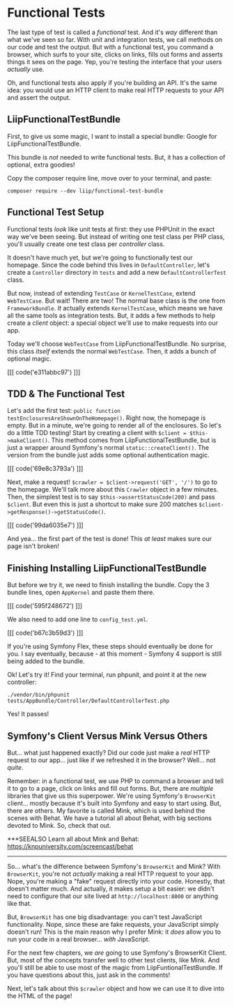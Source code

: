 # Functional Tests

The last type of test is called a *functional* test. And it's *way* different than
what we've seen so far. With unit and integration tests, we call methods
on our code and test the output. But with a functional test, you command a browser,
which surfs to your site, clicks on links, fills out forms and asserts things it sees
on the page. Yep, you're testing the interface that your users *actually* use.

Oh, and functional tests also apply if you're building an API. It's the same idea:
you would use an HTTP client to make real HTTP requests to your API and assert the
output.

## LiipFunctionalTestBundle

First, to give us some magic, I want to install a special bundle: Google for
LiipFunctionalTestBundle.

This bundle is *not* needed to write functional tests. But, it has a collection
of optional, extra goodies!

Copy the composer require line, move over to your terminal, and paste:

```terminal-silent
composer require --dev liip/functional-test-bundle
```

## Functional Test Setup

Functional tests *look* like unit tests at first: they use PHPUnit in the exact
way we've been seeing. But instead of writing one test class per PHP class,
you'll usually create one test class per *controller* class.

It doesn't have much yet, but we're going to functionally test our homepage. Since
the code behind this lives in `DefaultController`, let's create a `Controller`
directory in `tests` and add a new `DefaultControllerTest` class.

But now, instead of extending `TestCase` or `KernelTestCase`, extend `WebTestCase`.
But wait! There are two! The normal base class is the one from `FrameworkBundle`.
*It* actually extends `KernelTestCase`, which means we have all the same tools
as integration tests. But, it adds a few methods to help create a *client* object:
a special object we'll use to make requests into our app.

Today we'll choose `WebTestCase` from LiipFunctionalTestBundle. No surprise, this class
*itself* extends the normal `WebTestCase`. Then, it adds a bunch of optional magic.

[[[ code('e311abbc97') ]]]

## TDD & The Functional Test

Let's add the first test: `public function testEnclosuresAreShownOnTheHomepage()`.
Right now, the homepage is empty. But in a minute, we're going to render all of
the enclosures. So let's do a little TDD testing! Start by creating a client with
`$client = $this->makeClient()`. This method comes from LiipFunctionalTestBundle,
but is just a wrapper around Symfony's normal `static::createClient()`. The version
from the bundle just adds some optional authentication magic.

[[[ code('69e8c3793a') ]]]

Next, make a request! `$crawler = $client->request('GET', '/')` to go to the homepage.
We'll talk more about this `Crawler` object in a few minutes. Then, the simplest test
is to say `$this->assertStatusCode(200)` and pass `$client`. But even this is
just a shortcut to make sure 200 matches `$client->getResponse()->getStatusCode()`.

[[[ code('99da6035e7') ]]]

And yea... the first part of the test is done! This *at least* makes sure our page
isn't broken!

## Finishing Installing LiipFunctionalTestBundle

But before we try it, we need to finish installing the bundle. Copy the 3 bundle
lines, open `AppKernel` and paste them there. 

[[[ code('595f248672') ]]]

We also need to add one line to `config_test.yml`.

[[[ code('b67c3b59d3') ]]]

If you're using Symfony Flex, these steps should eventually be done for you. I say
eventually, because - at this moment - Symfony 4 support is still being added to
the bundle.

Ok! Let's try it! Find your terminal, run phpunit, and point it at the new controller:

```terminal-silent
./vendor/bin/phpunit tests/AppBundle/Controller/DefaultControllerTest.php
```

Yes! It passes!

## Symfony's Client Versus Mink Versus Others

But... what just happened exactly? Did our code just make a *real* HTTP request
to our app... just like if we refreshed it in the browser? Well... not *quite*.

Remember: in a functional test, we use PHP to command a browser and tell it to go
to a page, click on links and fill out forms. But, there are *multiple* libraries
that give us this superpower. We're using Symfony's `BrowserKit` client... mostly
because it's built into Symfony and easy to start using. But, there are others.
My favorite is called Mink, which is used behind the scenes with Behat. We have
a tutorial all about Behat, with big sections devoted to Mink. So, check that out.

***SEEALSO
Learn all about Mink and Behat: https://knpuniversity.com/screencast/behat
***

So... what's the difference between Symfony's `BrowserKit` and Mink? With `BrowserKit`,
you're not *actually* making a real HTTP request to your app. Nope, you're making
a "fake" request directly into your code. Honestly, that doesn't matter much. And
actually, it makes setup a bit easier: we didn't need to configure that our site
lived at `http://localhost:8000` or anything like that.

But, `BrowserKit` has one big disadvantage: you can't test JavaScript functionality.
Nope, since these are fake requests, your JavaScript simply doesn't run! This is
the main reason why I prefer Mink: it *does* allow you to run your code in a real
browser... *with* JavaScript.

For the next few chapters, we *are* going to use Symfony's BrowserKit Client. But,
most of the concepts transfer well to other test clients, like Mink. And you'll
still be able to use most of the magic from LiipFuntionalTestBundle. If you have
questions about this, just ask in the comments!

Next, let's talk about this `$crawler` object and how we can use it to dive into
the HTML of the page!
